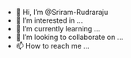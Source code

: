 - 👋 Hi, I’m @Sriram-Rudraraju
- 👀 I’m interested in ...
- 🌱 I’m currently learning ...
- 💞️ I’m looking to collaborate on ...
- 📫 How to reach me ...

<!---
Sriram-Rudraraju/Sriram-Rudraraju is a ✨ special ✨ repository because its `README.md` (this file) appears on your GitHub profile.
You can click the Preview link to take a look at your changes.
--->
